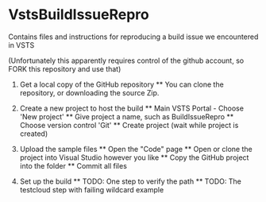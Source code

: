 # VstsBuildIssueRepro
Contains files and instructions for reproducing a build issue we encountered in VSTS

(Unfortunately this apparently requires control of the github account, so FORK this repository and use that)

1. Get a local copy of the GitHub repository
** You can clone the repository, or downloading the source Zip.

1. Create a new project to host the build
** Main VSTS Portal - Choose 'New project'
** Give project a name, such as BuildIssueRepro
** Choose version control 'Git'
** Create project (wait while project is created)

2. Upload the sample files
** Open the "Code" page
** Open or clone the project into Visual Studio however you like
** Copy the GitHub project into the folder
** Commit all files

3. Set up the build
** TODO: One step to verify the path
** TODO: The testcloud step with failing wildcard example
